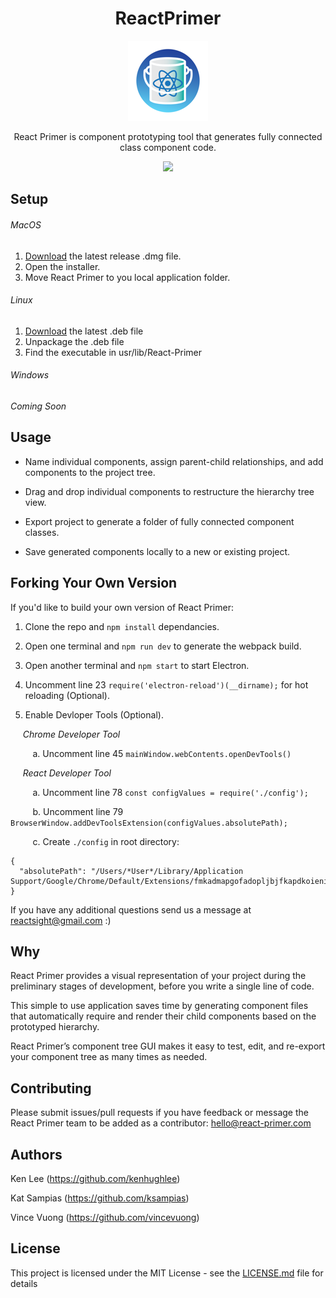 <h1><center>ReactPrimer </center></h1>
<p align="center">
  <img src="/assets/icons/png/128x128.png">
</p>

<p align="center">React Primer is component prototyping tool that generates fully connected class component code.</p>
<p align="center">
<img src="/assets/demo/demo_15mb.gif"/>
</p>

## Setup

###### MacOS

1. [Download](https://github.com/ReactPrimer/ReactPrimer/releases/download/0.0.0.0.2/ReactPrimer.dmg) the latest release .dmg file.
2. Open the installer.
3. Move React Primer to you local application folder.

###### Linux
1. [Download](https://github.com/ReactPrimer/ReactPrimer/releases/download/0.0.0.0.2/React-Primer_1.0.0_amd64.deb) the latest .deb file  
2. Unpackage the .deb file 
3. Find the executable in  usr/lib/React-Primer

###### Windows
*Coming Soon*

## Usage

* Name individual components, assign parent-child relationships, and add components to the project tree.

* Drag and drop individual components to restructure the hierarchy tree view.

* Export project to generate a folder of fully connected component classes.

* Save generated components locally to a new or existing project.

## Forking Your Own Version
If you'd like to build your own version of React Primer:

1. Clone the repo and `npm install` dependancies.

2. Open one terminal and `npm run dev` to generate the webpack build.

3. Open another terminal and `npm start` to start Electron.

4. Uncomment line 23 `require('electron-reload')(__dirname);` for hot reloading (Optional).

3. Enable Devloper Tools (Optional).

&nbsp;&nbsp;&nbsp;&nbsp; *Chrome Developer Tool*

&nbsp;&nbsp;&nbsp;&nbsp;&nbsp;&nbsp;&nbsp;&nbsp; a. Uncomment line 45 `mainWindow.webContents.openDevTools()`

&nbsp;&nbsp;&nbsp;&nbsp; *React Developer Tool*

&nbsp;&nbsp;&nbsp;&nbsp;&nbsp;&nbsp;&nbsp;&nbsp; a. Uncomment line 78 `const configValues = require('./config');`

&nbsp;&nbsp;&nbsp;&nbsp;&nbsp;&nbsp;&nbsp;&nbsp; b. Uncomment line 79 `BrowserWindow.addDevToolsExtension(configValues.absolutePath);`

&nbsp;&nbsp;&nbsp;&nbsp;&nbsp;&nbsp;&nbsp;&nbsp; c. Create `./config` in root directory:

```
{
  "absolutePath": "/Users/*User*/Library/Application Support/Google/Chrome/Default/Extensions/fmkadmapgofadopljbjfkapdkoienihi/2.5.2_0"
}
```

If you have any additional questions send us a message at reactsight@gmail.com :)

## Why

React Primer provides a visual representation of your project during the preliminary stages of development, before you write a single line of code.

This simple to use application saves time by generating component files that automatically require and render their child components based on the prototyped hierarchy.

React Primer’s component tree GUI makes it easy to test, edit, and re-export your component tree as many times as needed.


## Contributing


Please submit issues/pull requests if you have feedback or message the React Primer team to be added as a contributor: hello@react-primer.com


## Authors

Ken Lee (https://github.com/kenhughlee)

Kat Sampias (https://github.com/ksampias)

Vince Vuong (https://github.com/vincevuong)

## License

This project is licensed under the MIT License - see the [LICENSE.md](LICENSE.md) file for details
